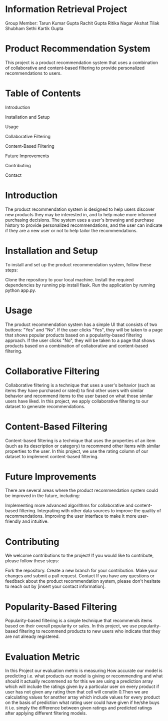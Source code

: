 # <b>Information Retrieval Project</b>
Group Member:
Tarun Kumar Gupta
Rachit Gupta
Ritika Nagar
Akshat Tilak
Shubham Sethi
Kartik Gupta


# <b>Product Recommendation System</b>

This project is a product recommendation system that uses a combination of collaborative and content-based filtering to provide personalized recommendations to users.

# <b>Table of Contents</b>

Introduction

Installation and Setup

Usage

Collaborative Filtering

Content-Based Filtering

Future Improvements

Contributing

Contact

# <b>Introduction</b>

The product recommendation system is designed to help users discover new products they may be interested in, and to help make more informed purchasing decisions. The system uses a user's browsing and purchase history to provide personalized recommendations, and the user can indicate if they are a new user or not to help tailor the recommendations.

# <b>Installation and Setup</b>

To install and set up the product recommendation system, follow these steps:

Clone the repository to your local machine.
Install the required dependencies by running pip install flask.
Run the application by running python app.py.

# <b>Usage</b>

The product recommendation system has a simple UI that consists of two buttons: "Yes" and "No". If the user clicks "Yes", they will be taken to a page that shows popular products based on a popularity-based filtering approach. If the user clicks "No", they will be taken to a page that shows products based on a combination of collaborative and content-based filtering.

# <b>Collaborative Filtering</b>

Collaborative filtering is a technique that uses a user's behavior (such as items they have purchased or rated) to find other users with similar behavior and recommend items to the user based on what those similar users have liked. In this project, we apply collaborative filtering to our dataset to generate recommendations.

# <b>Content-Based Filtering</b>

Content-based filtering is a technique that uses the properties of an item (such as its description or category) to recommend other items with similar properties to the user. In this project, we use the rating column of our dataset to implement content-based filtering.

# <b>Future Improvements</b>

There are several areas where the product recommendation system could be improved in the future, including:

Implementing more advanced algorithms for collaborative and content-based filtering.
Integrating with other data sources to improve the quality of recommendations.
Improving the user interface to make it more user-friendly and intuitive.

# <b>Contributing</b>

We welcome contributions to the project! If you would like to contribute, please follow these steps:

Fork the repository.
Create a new branch for your contribution.
Make your changes and submit a pull request.
Contact
If you have any questions or feedback about the product recommendation system, please don't hesitate to reach out by [insert your contact information].

# Popularity-Based Filtering
Popularity-based filtering is a simple technique that recommends items based on their overall popularity or sales. In this project, we use popularity-based filtering to recommend products to new users who indicate that they are not already registered.

# Evaluation Metric 

In this Project our evaluation metric is measuring How accurate our model is predicting i.e. what products our model is giving or recommending and what should it actually recommend so for this we are using a prediction array which will include the ratings given by a particular user on every product if user has not given any rating then that cell will conatin 0.Then we are calculating values for another array which include values for every product on the basis of prediction what rating user could have given if he/she buys it i.e. simply the difference between given ratings and predicted ratings after applying different filtering models.

